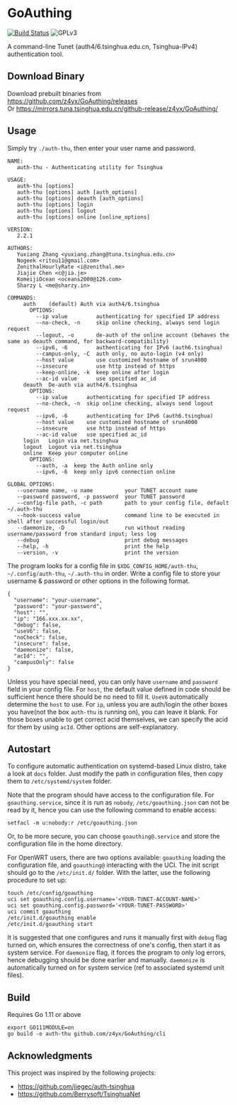 # GoAuthing

[![Build Status](https://github.com/z4yx/GoAuthing/actions/workflows/go.yml/badge.svg)](https://github.com/z4yx/GoAuthing/actions)
![GPLv3](https://img.shields.io/badge/license-GPLv3-blue.svg)

A command-line Tunet (auth4/6.tsinghua.edu.cn, Tsinghua-IPv4) authentication tool.

## Download Binary

Download prebuilt binaries from https://github.com/z4yx/GoAuthing/releases  
Or https://mirrors.tuna.tsinghua.edu.cn/github-release/z4yx/GoAuthing/

## Usage

Simply try `./auth-thu`, then enter your user name and password.

```
NAME:
   auth-thu - Authenticating utility for Tsinghua

USAGE:
   auth-thu [options]
   auth-thu [options] auth [auth_options]
   auth-thu [options] deauth [auth_options]
   auth-thu [options] login
   auth-thu [options] logout
   auth-thu [options] online [online_options]

VERSION:
   2.2.1

AUTHORS:
   Yuxiang Zhang <yuxiang.zhang@tuna.tsinghua.edu.cn>
   Nogeek <ritou11@gmail.com>
   ZenithalHourlyRate <i@zenithal.me>
   Jiajie Chen <c@jia.je>
   KomeijiOcean <oceans2000@126.com>
   Sharzy L <me@sharzy.in>

COMMANDS:
     auth    (default) Auth via auth4/6.tsinghua
       OPTIONS:
         --ip value         authenticating for specified IP address
         --no-check, -n     skip online checking, always send login request
         --logout, -o       de-auth of the online account (behaves the same as deauth command, for backward-compatibility)
         --ipv6, -6         authenticating for IPv6 (auth6.tsinghua)
         --campus-only, -C  auth only, no auto-login (v4 only)
         --host value       use customized hostname of srun4000
         --insecure         use http instead of https
         --keep-online, -k  keep online after login
         --ac-id value      use specified ac_id
     deauth  De-auth via auth4/6.tsinghua
       OPTIONS:
         --ip value      authenticating for specified IP address
         --no-check, -n  skip online checking, always send logout request
         --ipv6, -6      authenticating for IPv6 (auth6.tsinghua)
         --host value    use customized hostname of srun4000
         --insecure      use http instead of https
         --ac-id value   use specified ac_id
     login   Login via net.tsinghua
     logout  Logout via net.tsinghua
     online  Keep your computer online
       OPTIONS:
         --auth, -a  keep the Auth online only
         --ipv6, -6  keep only ipv6 connection online

GLOBAL OPTIONS:
   --username name, -u name          your TUNET account name
   --password password, -p password  your TUNET password
   --config-file path, -c path       path to your config file, default ~/.auth-thu
   --hook-success value              command line to be executed in shell after successful login/out
   --daemonize, -D                   run without reading username/password from standard input; less log
   --debug                           print debug messages
   --help, -h                        print the help
   --version, -v                     print the version
```

The program looks for a config file in `$XDG_CONFIG_HOME/auth-thu`, `~/.config/auth-thu`, `~/.auth-thu` in order.
Write a config file to store your username & password or other options in the following format.

```
{
  "username": "your-username",
  "password": "your-password",
  "host": "",
  "ip": "166.xxx.xx.xx",
  "debug": false,
  "useV6": false,
  "noCheck": false,
  "insecure": false,
  "daemonize": false,
  "acId": "",
  "campusOnly": false
}
```

Unless you have special need, you can only have `username` and `password` field in your config file. For `host`, the default value defined in code should be sufficient hence there should be no need to fill it. `UseV6` automatically determine the `host` to use. For `ip`, unless you are auth/login the other boxes you have(not the box `auth-thu` is running on), you can leave it blank. For those boxes unable to get correct acid themselves, we can specify the acid for them by using `acId`. Other options are self-explanatory.

## Autostart
To configure automatic authentication on systemd-based Linux distro, take a look at `docs` folder. Just modify the path in configuration files, then copy them to `/etc/systemd/system` folder.

Note that the program should have access to the configuration file.
For `goauthing.service`, since it is run as `nobody`, `/etc/goauthing.json` can not be read by it, hence you can use the following command to enable access:

```
setfacl -m u:nobody:r /etc/goauthing.json
```

Or, to be more secure, you can choose `goauthing@.service` and store the configuration file in the home directory. 

For OpenWRT users, there are two options available: `goauthing` loading the configuration file, and `goauthing@` interacting with the UCI. The init script should go to the `/etc/init.d/` folder. With the latter, use the following procedure to set up:

```
touch /etc/config/goauthing
uci set goauthing.config.username='<YOUR-TUNET-ACCOUNT-NAME>'
uci set goauthing.config.password='<YOUR-TUNET-PASSWORD>'
uci commit goauthing
/etc/init.d/goauthing enable
/etc/init.d/goauthing start
```

It is suggested that one configures and runs it manually first with `debug` flag turned on, which ensures the correctness of one's config, then start it as system service. For `daemonize` flag, it forces the program to only log errors, hence debugging should be done earlier and manually. `daemonize` is automatically turned on for system service (ref to associated systemd unit files).

## Build

Requires Go 1.11 or above

```
export GO111MODULE=on
go build -o auth-thu github.com/z4yx/GoAuthing/cli
```

## Acknowledgments

This project was inspired by the following projects:

- https://github.com/jiegec/auth-tsinghua
- https://github.com/Berrysoft/TsinghuaNet
